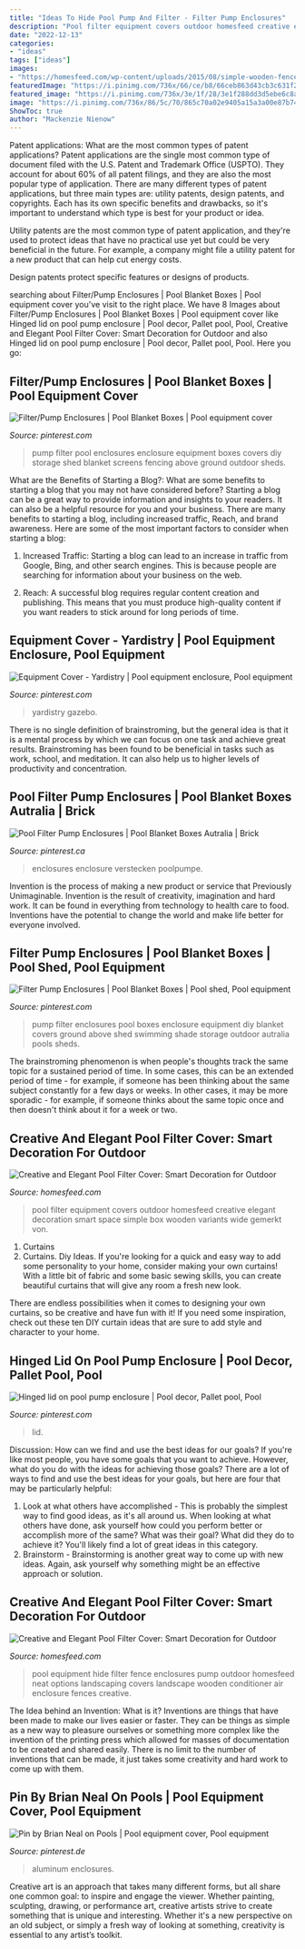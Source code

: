 ```yaml
---
title: "Ideas To Hide Pool Pump And Filter - Filter Pump Enclosures"
description: "Pool filter equipment covers outdoor homesfeed creative elegant decoration smart space simple box wooden variants wide gemerkt von"
date: "2022-12-13"
categories:
- "ideas"
tags: ["ideas"]
images:
- "https://homesfeed.com/wp-content/uploads/2015/08/simple-wooden-fence-pool-filter-cover-design-in-the-garden-upon-grassy-meadow-aside-home-design-with-brick-wall-idea.jpg"
featuredImage: "https://i.pinimg.com/736x/66/ce/b8/66ceb863d43cb3c631f28a8407241173.jpg"
featured_image: "https://i.pinimg.com/736x/3e/1f/28/3e1f288dd3d5ebe6c8a32b7ec6c1308a.jpg"
image: "https://i.pinimg.com/736x/86/5c/70/865c70a02e9405a15a3a00e87b742881.jpg"
ShowToc: true
author: "Mackenzie Nienow"
---
```



Patent applications: What are the most common types of patent applications?
Patent applications are the single most common type of document filed with the U.S. Patent and Trademark Office (USPTO). They account for about 60% of all patent filings, and they are also the most popular type of application.
There are many different types of patent applications, but three main types are: utility patents, design patents, and copyrights. Each has its own specific benefits and drawbacks, so it's important to understand which type is best for your product or idea.

 Utility patents are the most common type of patent application, and they're used to protect ideas that have no practical use yet but could be very beneficial in the future. For example, a company might file a utility patent for a new product that can help cut energy costs.

Design patents protect specific features or designs of products.

	

		
searching about Filter/Pump Enclosures | Pool Blanket Boxes | Pool equipment cover you've visit to the right place. We have 8 Images about Filter/Pump Enclosures | Pool Blanket Boxes | Pool equipment cover like Hinged lid on pool pump enclosure | Pool decor, Pallet pool, Pool, Creative and Elegant Pool Filter Cover: Smart Decoration for Outdoor and also Hinged lid on pool pump enclosure | Pool decor, Pallet pool, Pool. Here you go:
		
    
## Filter/Pump Enclosures | Pool Blanket Boxes | Pool Equipment Cover

<img loading=lazy src="https://i.pinimg.com/736x/3e/1f/28/3e1f288dd3d5ebe6c8a32b7ec6c1308a.jpg" onerror="this.onerror=null;this.src='https://tse3.mm.bing.net/th?id=OIP.m6dZ8DLQ8sPxdQvfJecsWwHaJ4&amp;pid=15.1';" alt="Filter/Pump Enclosures | Pool Blanket Boxes | Pool equipment cover">

_Source: pinterest.com_

>pump filter pool enclosures enclosure equipment boxes covers diy storage shed blanket screens fencing above ground outdoor sheds. 

	

What are the Benefits of Starting a Blog?: What are some benefits to starting a blog that you may not have considered before?
Starting a blog can be a great way to provide information and insights to your readers. It can also be a helpful resource for you and your business. There are many benefits to starting a blog, including increased traffic, Reach, and brand awareness. Here are some of the most important factors to consider when starting a blog: 
1. Increased Traffic: Starting a blog can lead to an increase in traffic from Google, Bing, and other search engines. This is because people are searching for information about your business on the web. 

2. Reach: A successful blog requires regular content creation and publishing. This means that you must produce high-quality content if you want readers to stick around for long periods of time.

    
## Equipment Cover - Yardistry | Pool Equipment Enclosure, Pool Equipment

<img loading=lazy src="https://i.pinimg.com/736x/86/5c/70/865c70a02e9405a15a3a00e87b742881.jpg" onerror="this.onerror=null;this.src='https://tse3.mm.bing.net/th?id=OIP.K3SwdxsYxdVO_buT5VVMqwHaE8&amp;pid=15.1';" alt="Equipment Cover - Yardistry | Pool equipment enclosure, Pool equipment">

_Source: pinterest.com_

>yardistry gazebo. 

	

There is no single definition of brainstroming, but the general idea is that it is a mental process by which we can focus on one task and achieve great results. Brainstroming has been found to be beneficial in tasks such as work, school, and meditation. It can also help us to higher levels of productivity and concentration.

    
## Pool Filter Pump Enclosures | Pool Blanket Boxes Autralia | Brick

<img loading=lazy src="https://i.pinimg.com/736x/ef/5c/7b/ef5c7b0c595ea0573f46a65330c05ece.jpg" onerror="this.onerror=null;this.src='https://tse3.mm.bing.net/th?id=OIP.Z0FhDyZHXalIHaEkvCqcuQHaJ4&amp;pid=15.1';" alt="Pool Filter Pump Enclosures | Pool Blanket Boxes Autralia | Brick">

_Source: pinterest.ca_

>enclosures enclosure verstecken poolpumpe. 

	

Invention is the process of making a new product or service that Previously Unimaginable. Invention is the result of creativity, imagination and hard work. It can be found in everything from technology to health care to food. Inventions have the potential to change the world and make life better for everyone involved.

    
## Filter Pump Enclosures | Pool Blanket Boxes | Pool Shed, Pool Equipment

<img loading=lazy src="https://i.pinimg.com/736x/5e/27/5e/5e275e0af97f5867ed96985d9dc0a3a9.jpg" onerror="this.onerror=null;this.src='https://tse1.mm.bing.net/th?id=OIP.iqF9f60lGxMsuKqz2TRgjAHaHa&amp;pid=15.1';" alt="Filter Pump Enclosures | Pool Blanket Boxes | Pool shed, Pool equipment">

_Source: pinterest.com_

>pump filter enclosures pool boxes enclosure equipment diy blanket covers ground above shed swimming shade storage outdoor autralia pools sheds. 

	

The brainstroming phenomenon is when people's thoughts track the same topic for a sustained period of time. In some cases, this can be an extended period of time - for example, if someone has been thinking about the same subject constantly for a few days or weeks. In other cases, it may be more sporadic - for example, if someone thinks about the same topic once and then doesn't think about it for a week or two.

    
## Creative And Elegant Pool Filter Cover: Smart Decoration For Outdoor

<img loading=lazy src="https://homesfeed.com/wp-content/uploads/2015/08/dull-white-pool-filter-cover-design-with-front-door-idea-with-key-of-deck-pattern-aside-lush-vegetation.jpg" onerror="this.onerror=null;this.src='https://tse1.mm.bing.net/th?id=OIP.odlgG93Jwh8hEsr604dxOgHaFi&amp;pid=15.1';" alt="Creative and Elegant Pool Filter Cover: Smart Decoration for Outdoor">

_Source: homesfeed.com_

>pool filter equipment covers outdoor homesfeed creative elegant decoration smart space simple box wooden variants wide gemerkt von. 

	

1. Curtains
1. Curtains. Diy Ideas.
If you're looking for a quick and easy way to add some personality to your home, consider making your own curtains! With a little bit of fabric and some basic sewing skills, you can create beautiful curtains that will give any room a fresh new look.

There are endless possibilities when it comes to designing your own curtains, so be creative and have fun with it! If you need some inspiration, check out these ten DIY curtain ideas that are sure to add style and character to your home.

    
## Hinged Lid On Pool Pump Enclosure | Pool Decor, Pallet Pool, Pool

<img loading=lazy src="https://i.pinimg.com/736x/66/ce/b8/66ceb863d43cb3c631f28a8407241173.jpg" onerror="this.onerror=null;this.src='https://tse4.mm.bing.net/th?id=OIP.O9WQorljGkBvp0XiVdbg-QHaLH&amp;pid=15.1';" alt="Hinged lid on pool pump enclosure | Pool decor, Pallet pool, Pool">

_Source: pinterest.com_

>lid. 

	

Discussion: How can we find and use the best ideas for our goals?
If you're like most people, you have some goals that you want to achieve. However, what do you do with the ideas for achieving those goals? 
There are a lot of ways to find and use the best ideas for your goals, but here are four that may be particularly helpful: 

1) Look at what others have accomplished - This is probably the simplest way to find good ideas, as it's all around us. When looking at what others have done, ask yourself how could you perform better or accomplish more of the same? What was their goal? What did they do to achieve it? You'll likely find a lot of great ideas in this category. 
2) Brainstorm - Brainstorming is another great way to come up with new ideas. Again, ask yourself why something might be an effective approach or solution.

    
## Creative And Elegant Pool Filter Cover: Smart Decoration For Outdoor

<img loading=lazy src="https://homesfeed.com/wp-content/uploads/2015/08/simple-wooden-fence-pool-filter-cover-design-in-the-garden-upon-grassy-meadow-aside-home-design-with-brick-wall-idea.jpg" onerror="this.onerror=null;this.src='https://tse2.mm.bing.net/th?id=OIP.p5GqkYaPBJmECnSBSaY5bgHaE7&amp;pid=15.1';" alt="Creative and Elegant Pool Filter Cover: Smart Decoration for Outdoor">

_Source: homesfeed.com_

>pool equipment hide filter fence enclosures pump outdoor homesfeed neat options landscaping covers landscape wooden conditioner air enclosure fences creative. 

	

The Idea behind an Invention: What is it?
Inventions are things that have been made to make our lives easier or faster. They can be things as simple as a new way to pleasure ourselves or something more complex like the invention of the printing press which allowed for masses of documentation to be created and shared easily. There is no limit to the number of inventions that can be made, it just takes some creativity and hard work to come up with them.

    
## Pin By Brian Neal On Pools | Pool Equipment Cover, Pool Equipment

<img loading=lazy src="https://i.pinimg.com/originals/4f/d0/23/4fd023407197d3d9ef94f2939a64b9e2.jpg" onerror="this.onerror=null;this.src='https://tse4.mm.bing.net/th?id=OIP.KOy0y2lSmBKdDEL2W8mGVQHaFj&amp;pid=15.1';" alt="Pin by Brian Neal on Pools | Pool equipment cover, Pool equipment">

_Source: pinterest.de_

>aluminum enclosures. 

	

Creative art is an approach that takes many different forms, but all share one common goal: to inspire and engage the viewer. Whether painting, sculpting, drawing, or performance art, creative artists strive to create something that is unique and interesting. Whether it's a new perspective on an old subject, or simply a fresh way of looking at something, creativity is essential to any artist’s toolkit.

